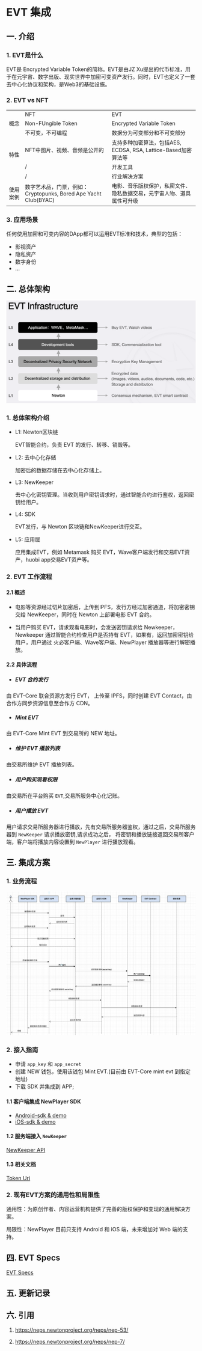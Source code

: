 # EVT 集成

## 一. 介绍

### 1. EVT是什么
EVT是 Encrypted Variable Token的简称。EVT是由JZ Xu提出的代币标准，用于在元宇宙、数字出版、现实世界中加密可变资产发行。同时，EVT也定义了一套去中心化协议和架构，是Web3的基础设施。

### 2. EVT vs NFT

<table>
  <tr>
    <td></td>
    <td>NFT</td>
    <td>EVT</td>
  </tr>
  <tr>
    <td>概念</td>
    <td>Non-FUngible Token</td>
    <td>Encrypted Variable Token</td>
  </tr>
  <tr>
    <td rowspan = 4>特性</td>
    <td>不可变，不可编程</td>
    <td>数据分为可变部分和不可变部分</td>
  </tr>
  <tr>
    <td>NFT中图片、视频、音频是公开的</td>
    <td>支持多种加密算法，包括AES, ECDSA, RSA, Lattice-Based加密算法等</td>
  </tr>
  <tr>
    <td>/</td>
    <td>开发工具</td>
  </tr>
  <tr>
    <td>/</td>
    <td>行业解决方案</td>
  </tr>
  <tr>
    <td>使用案例</td>
    <td>数字艺术品，门票，例如：Cryptopunks, Bored Ape Yacht Club(BYAC)</td>
    <td>电影、音乐版权保护，私密文件、隐私数据交易，元宇宙人物、道具属性可升级</td>
  </tr>
</table>


### 3. 应用场景
任何使用加密和可变内容的DApp都可以运用EVT标准和技术，典型的包括：
* 影视资产
* 隐私资产
* 数字身份
* ...



## 二. 总体架构

![evt-infrastructure](../res/evt-infrastructure.png)

### 1. 总体架构介绍

* L1: Newton区块链

  EVT智能合约，负责 EVT 的发行、转移、销毁等。

* L2: 去中心化存储

  加密后的数据存储在去中心化存储上。

* L3: NewKeeper

  去中心化密钥管理。当收到用户密钥请求时，通过智能合约进行鉴权，返回密钥给用户。

* L4: SDK

  EVT发行，与 Newton 区块链和NewKeeper进行交互。

* L5: 应用层

  应用集成EVT，例如 Metamask 购买 EVT，Wave客户端发行和交易EVT资产，huobi app交易EVT资产等。



### 2. EVT 工作流程
#### 2.1 概述

- 电影等资源经过切片加密后，上传到IPFS，发行方经过加密通道，将加密密钥交给 NewKeeper，同时在 Newton 上部署电影 EVT 合约。

- 当用户购买 EVT，请求观看电影时，会发送密钥请求给 Newkeeper，Newkeeper 通过智能合约检查用户是否持有 EVT，如果有，返回加密密钥给用户，用户通过 火必客户端、Wave客户端、NewPlayer 播放器等进行解密播放。

#### 2.2 具体流程

- ##### EVT 合约发行

由 EVT-Core 联合资源方发行 EVT， 上传至 IPFS，同时创建 EVT Contact，由合作方同步资源信息至合作方 CDN。

- 
  ##### Mint EVT


由 EVT-Core Mint EVT 到交易所的 NEW 地址。

- 
  ##### 维护 EVT 播放列表


由交易所维护 EVT 播放列表。

- 
  ##### 用户购买观看权限


由交易所在平台购买 `EVT`,交易所服务中心化记账。

- 
  ##### 用户播放 EVT


用户请求交易所服务器进行播放，先有交易所服务器鉴权，通过之后，交易所服务器到 `NewKeeper` 请求播放密钥,请求成功之后，
将密钥和播放链接返回交易所客户端，客户端将播放内容设置到 `NewPlayer` 进行播放观看。

## 三. 集成方案

### 1. 业务流程
![evt_flow](../res/evt-uml.png)

### 2. 接入指南

- 申请 `app_key` 和 `app_secret`
- 创建 NEW 钱包，使用该钱包 Mint EVT.(目前由 EVT-Core mint evt 到指定地址)
- 下载 SDK 并集成到 APP;

#### 1.1 客户端集成 NewPlayer SDK

- [Android-sdk & demo](https://gitlab.weinvent.org/wave/business/wave-websites/evt-player-android)
- [iOS-sdk & demo](https://gitlab.weinvent.org/wave/business/wave-websites/evt-player-ios)

#### 1.2 服务端接入 `NewKeeper`

[NewKeeper API](https://gitlab.weinvent.org/wave/business/wave-websites/evt-integration-newkeeper)

#### 1.3 相关文档

[Token Uri](tokenUri.md)

### 2. 现有EVT方案的通用性和局限性

通用性：为原创作者、内容运营机构提供了完善的版权保护和变现的通用解决方案。

局限性：NewPlayer 目前只支持 Android 和 iOS 端，未来增加对 Web 端的支持。

## 四. EVT Specs

[EVT Specs](evt-specs.md)

## 五. 更新记录

## 六. 引用

1. https://neps.newtonproject.org/neps/nep-53/

2. https://neps.newtonproject.org/neps/nep-7/
